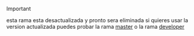 > [!IMPORTANT]
> esta rama esta desactualizada y pronto sera eliminada
> si quieres usar la version actualizada puedes probar la rama [master](https://github.com/Skidy89/baileys/tree/master) o la rama [developer](https://github.com/Skidy89/baileys/tree/dev)